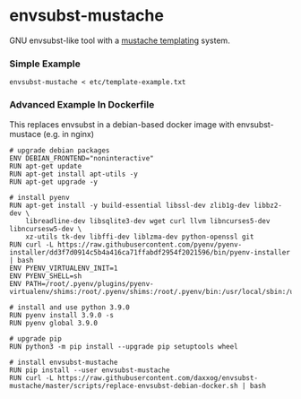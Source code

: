 envsubst-mustache
=================
GNU envsubst-like tool with a [mustache templating](https://mustache.github.io/) system.


### Simple Example
```
envsubst-mustache < etc/template-example.txt
```

### Advanced Example In Dockerfile
This replaces envsubst in a debian-based docker image with envsubst-mustace (e.g. in nginx)
```
# upgrade debian packages
ENV DEBIAN_FRONTEND="noninteractive"
RUN apt-get update
RUN apt-get install apt-utils -y
RUN apt-get upgrade -y

# install pyenv
RUN apt-get install -y build-essential libssl-dev zlib1g-dev libbz2-dev \
    libreadline-dev libsqlite3-dev wget curl llvm libncurses5-dev libncursesw5-dev \
    xz-utils tk-dev libffi-dev liblzma-dev python-openssl git
RUN curl -L https://raw.githubusercontent.com/pyenv/pyenv-installer/dd3f7d0914c5b4a416ca71ffabdf2954f2021596/bin/pyenv-installer | bash
ENV PYENV_VIRTUALENV_INIT=1
ENV PYENV_SHELL=sh
ENV PATH=/root/.pyenv/plugins/pyenv-virtualenv/shims:/root/.pyenv/shims:/root/.pyenv/bin:/usr/local/sbin:/usr/local/bin:/usr/sbin:/usr/bin:/sbin:/bin

# install and use python 3.9.0
RUN pyenv install 3.9.0 -s
RUN pyenv global 3.9.0

# upgrade pip
RUN python3 -m pip install --upgrade pip setuptools wheel

# install envsubst-mustache
RUN pip install --user envsubst-mustache
RUN curl -L https://raw.githubusercontent.com/daxxog/envsubst-mustache/master/scripts/replace-envsubst-debian-docker.sh | bash
```
